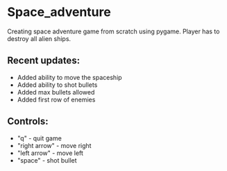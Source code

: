 # Space_adventure
Creating space adventure game from scratch using pygame. Player has to destroy all alien ships.

## Recent updates:
- Added ability to move the spaceship
- Added ability to shot bullets
- Added max bullets allowed
- Added first row of enemies

## Controls:
- "q" - quit game
- "right  arrow" - move right
- "left arrow" - move left
- "space" - shot bullet

